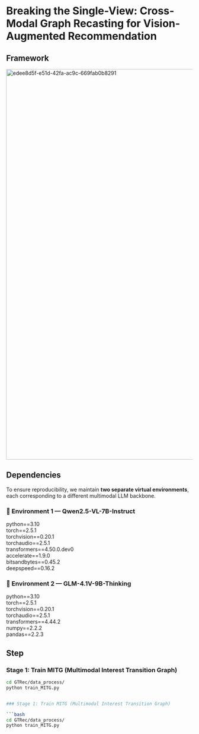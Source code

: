 # Breaking the Single-View: Cross-Modal Graph Recasting for Vision-Augmented Recommendation
## Framework
<img width="2856" height="1052" alt="edee8d5f-e51d-42fa-ac9c-669fab0b8291" src="https://github.com/user-attachments/assets/a7033603-83e6-4ed9-a9a7-0817add1abfc" />

## Dependencies

To ensure reproducibility, we maintain **two separate virtual environments**, each corresponding to a different multimodal LLM backbone.

### 🧩 Environment 1 — Qwen2.5-VL-7B-Instruct

python==3.10  
torch==2.5.1  
torchvision==0.20.1  
torchaudio==2.5.1  
transformers==4.50.0.dev0  
accelerate==1.9.0  
bitsandbytes==0.45.2  
deepspeed==0.16.2  

### 🧠 Environment 2 — GLM-4.1V-9B-Thinking

python==3.10  
torch==2.5.1  
torchvision==0.20.1  
torchaudio==2.5.1  
transformers==4.44.2  
numpy==2.2.2  
pandas==2.2.3 


## Step  
### Stage 1: Train MITG (Multimodal Interest Transition Graph)

```bash
cd GTRec/data_process/
python train_MITG.py


### Stage 1: Train MITG (Multimodal Interest Transition Graph)

```bash
cd GTRec/data_process/
python train_MITG.py







